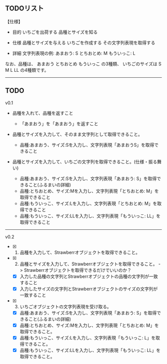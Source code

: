 TODOリスト
---
【仕様】
- 目的
いちごを出荷する
品種とサイズを知る

- 仕様
品種とサイズを与える
いちごを作成する
その文字列表現を取得する

- 詳細
文字列表現の例:
あまおう: S とちおとめ: M もういっこ: L

なお、品種は、
あまおう
とちおとめ
もういっこ
の3種類、
いちごのサイズは
S
M
L
LL
の4種類です。

---

TODO
---
v0.1
- 品種を入れて、品種を返すこと
  - 「あまおう」を「あまおう」を返すこと

- 品種とサイズを入力して、そのまま文字列として取得できること。
  - 品種:あまおう、サイズ:Sを入力し、文字列表現「あまおうS」を取得できること

- 品種とサイズを入力して、いちごの文字列を取得できること。(仕様・振る舞い)
  - 品種:あまおう、サイズ:Sを入力し、文字列表現「あまおう: S」を取得できること(ふるまいの詳細)
  - 品種:とちおとめ、サイズ:Mを入力し、文字列表現「とちおとめ: M」を取得できること
  - 品種:もういっこ、サイズ:Lを入力し、文字列表現「とちおとめ: M」を取得できること
  - 品種:もういっこ、サイズ:LLを入力し、文字列表現「もういっこ: LL」を取得できること
---

v0.2
- [x] 1. 品種を入力して、Strawberrオブジェクトを取得できること。
- [x] 2. 品種とサイズを入力して、Strawberrオブジェクトを取得できること。 -> Strawberrオブジェクトを取得できるだけでいいのか？
  - [x] 入力した品種の文字列とStrawberrオブジェクトの品種の文字列が一致すること
  - [x] 入力したサイズの文字列とStrawberrオブジェクトのサイズの文字列が一致すること
- [x] 3. いちごオブジェクトの文字列表現を受け取る。
  - [x] 品種:あまおう、サイズ:Sを入力し、文字列表現「あまおう: S」を取得できること(ふるまいの詳細)
  - [x] 品種:とちおとめ、サイズ:Mを入力し、文字列表現「とちおとめ: M」を取得できること。
  - [x] 品種:もういっこ、サイズ:Lを入力し、文字列表現「もういっこ: L」を取得できること。
  - [x] 品種:もういっこ、サイズ:LLを入力し、文字列表現「もういっこ: LL」を取得できること。
